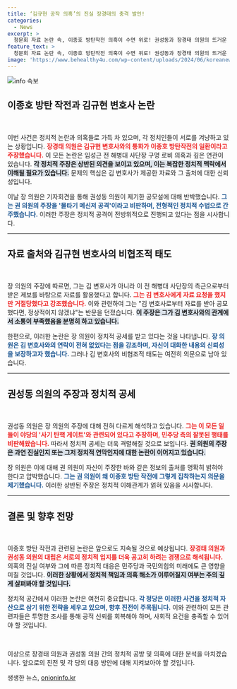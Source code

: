 ```yaml
---
title: ‘김규현 공작 의혹’의 진실 장경태의 충격 발언!
categories:
  - News
excerpt: >
  청문회 자료 논란 속, 이종호 방탄작전 의혹이 수면 위로! 권성동과 장경태 의원의 뜨거운 공방, 정치적 진실은 무엇인가? 클릭해서 확인해보세요!
feature_text: >
  청문회 자료 논란 속, 이종호 방탄작전 의혹이 수면 위로! 권성동과 장경태 의원의 뜨거운 공방, 정치적 진실은 무엇인가? 클릭해서 확인해보세요!
image: 'https://www.behealthy4u.com/wp-content/uploads/2024/06/koreanews.jpg'
---
```


<p><img src="https://www.behealthy4u.com/wp-content/uploads/2024/06/koreanews.jpg" alt="info 속보" /></p>

<h2 data-ke-size="size26">이종호 방탄 작전과 김규현 변호사 논란</h2>

<p data-ke-size="size16">&nbsp;</p>

<p>이번 사건은 정치적 논란과 의혹들로 가득 차 있으며, 각 정치인들이 서로를 겨냥하고 있는 상황입니다. <b><span style="color: #ee2323;">장경태 의원은 김규현 변호사와의 통화가 이종호 방탄작전의 일환이라고 주장했습니다.</span></b> 이 모든 논란은 임성근 전 해병대 사단장 구명 로비 의혹과 깊은 연관이 있습니다. <b><span style="background-color: #21538527;">각 정치적 주장은 상반된 의견을 보이고 있으며, 이는 복잡한 정치적 맥락에서 이해될 필요가 있습니다.</span></b> 문제의 핵심은 김 변호사가 제공한 자료와 그 출처에 대한 신뢰성입니다.</p>

<p>이날 장 의원은 기자회견을 통해 권성동 의원이 제기한 공모설에 대해 반박했습니다. <b><span style="color: #1a5490;">그는 권 의원의 주장을 '물타기 메신저 공격'이라고 비판하며, 전형적인 정치적 수법으로 간주했습니다.</span></b> 이러한 주장은 정치적 공격이 전방위적으로 진행되고 있다는 점을 시사합니다. </p>

<hr>

<h2 data-ke-size="size26">자료 출처와 김규현 변호사의 비협조적 태도</h2>

<p data-ke-size="size16">&nbsp;</p>

<p>장 의원의 주장에 따르면, 그는 김 변호사가 아니라 이 전 해병대 사단장의 측근으로부터 받은 제보를 바탕으로 자료를 활용했다고 합니다. <b><span style="color: #ee2323;">그는 김 변호사에게 자료 요청을 했지만 거절당했다고 강조했습니다.</span></b> 이와 관련하여 그는 "김 변호사로부터 자료를 받아 공모했다면, 정상적이지 않겠냐"는 반문을 던졌습니다. <b><span style="background-color: #21538527;">이 주장은 그가 김 변호사와의 관계에서 소통이 부족했음을 분명히 하고 있습니다.</span></b></p>

<p>한편으로, 이러한 논란은 장 의원이 정치적 공세를 받고 있다는 것을 나타냅니다. <b><span style="color: #1a5490;">장 의원은 김 변호사와의 연락이 전혀 없었다는 점을 강조하며, 자신이 대화한 내용의 신뢰성을 보장하고자 했습니다.</span></b> 그러나 김 변호사의 비협조적 태도는 여전히 의문으로 남아 있습니다. </p>

<hr>

<h2 data-ke-size="size26">권성동 의원의 주장과 정치적 공세</h2>

<p data-ke-size="size16">&nbsp;</p>

<p>권성동 의원은 장 의원의 주장에 대해 전혀 다르게 해석하고 있습니다. <b><span style="color: #ee2323;">그는 이 모든 일들이 야당의 '사기 탄핵 게이트'와 관련되어 있다고 주장하며, 민주당 측의 잘못된 행태를 비판해왔습니다.</span></b> 따라서 정치적 공세는 더욱 격렬해질 것으로 보입니다. <b><span style="background-color: #21538527;">권 의원의 주장은 과연 진실인지 또는 그저 정치적 연막인지에 대한 논란이 이어지고 있습니다.</span></b></p>

<p>장 의원은 이에 대해 권 의원이 자신이 주장한 바와 같은 정보의 출처를 명확히 밝혀야 한다고 압박했습니다. <b><span style="color: #1a5490;">그는 권 의원이 왜 이종호 방탄 작전에 그렇게 집착하는지 의문을 제기했습니다.</span></b> 이러한 상반된 주장은 정치적 이해관계가 얽혀 있음을 시사합니다. </p>

<hr>

<h2 data-ke-size="size26">결론 및 향후 전망</h2>

<p data-ke-size="size16">&nbsp;</p>

<p>이종호 방탄 작전과 관련된 논란은 앞으로도 지속될 것으로 예상됩니다. <b><span style="color: #ee2323;">장경태 의원과 권성동 의원의 대립은 서로의 정치적 입지를 더욱 공고히 하려는 경쟁으로 해석됩니다.</span></b> 의혹의 진실 여부와 그에 따른 정치적 대응은 민주당과 국민의힘의 미래에도 큰 영향을 미칠 것입니다. <b><span style="background-color: #21538527;">이러한 상황에서 정치적 책임과 의혹 해소가 이루어질지 여부는 주의 깊게 살펴봐야 할 것입니다.</span></b></p>

<p>정치적 공간에서 이러한 논란은 여전히 중요합니다. <b><span style="color: #1a5490;">각 정당은 이러한 사건을 정치적 자산으로 삼기 위한 전략을 세우고 있으며, 향후 진전이 주목됩니다.</span></b> 이와 관련하여 모든 관련자들은 투명한 조사를 통해 공적 신뢰를 회복해야 하며, 사회적 요건을 충족할 수 있어야 할 것입니다. </p>

<p data-ke-size="size16">&nbsp;</p>

<p>이상으로 장경태 의원과 권성동 의원 간의 정치적 공방 및 의혹에 대한 분석을 마치겠습니다. 앞으로의 진전 및 각 당의 대응 방안에 대해 지켜보아야 할 것입니다.</p>
생생한 뉴스, <a href="https://onioninfo.kr" rel="dofollow">onioninfo.kr</a>


